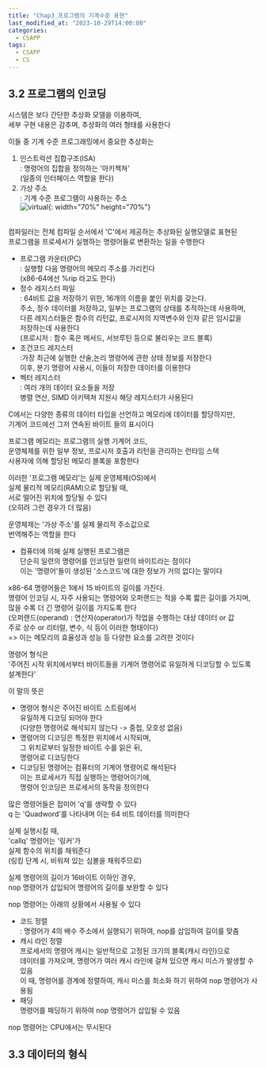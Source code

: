 ```yaml
---
title: "Chap3_프로그램의 기계수준 표현"
last_modified_at: "2023-10-29T14:00:00"
categories:
  - CSAPP
tags:
  - CSAPP
  - CS
---
```


## 3.2 프로그램의 인코딩
 시스템은 보다 간단한 추상화 모델을 이용하여,<br>
 세부 구현 내용은 감추며, 추상화의 여러 형태를 사용한다<br>

 이들 중 기계 수준 프로그래밍에서 중요한 추상화는<br>
 1. 인스트럭션 집합구조(ISA)<br>
 : 명령어의 집합을 정의하는 '아키첵쳐'<br>
 (일종의 인터페이스 역할을 한다)<br>
 2. 가상 주소<br>
 : 기계 수준 프로그램이 사용하는 주소<br>
 ![virtual](https://user-images.githubusercontent.com/43630972/278853511-951baab0-1f56-4554-88bb-b8698ca05be1.png){: width="70%" height="70%"}<br><br>

 컴파일러는 전체 컴파일 순서에서 'C'에서 제공하는 추상화된 실행모델로 표현된<br>
 프로그램을 프로세서가 실행하는 명령어들로 변환하는 일을 수행한다<br>

 - 프로그램 카운터(PC) <br>
 : 실행할 다음 명령어의 메모리 주소를 가리킨다<br>
 (x86-64에선 %rip 라고도 한다)<br>
 - 정수 레지스터 파일<br>
 : 64비트 값을 저장하기 위한, 16개의 이름을 붙인 위치를 갖는다.<br>
 주소, 정수 데이터를 저장하고, 일부는 프로그램의 상태를 추적하는데 사용하며,<br>
 다른 레지스터들은 함수의 리턴값, 프로시저의 지역변수와 인자 같은 임시값을<br>
 저장하는데 사용한다<br>
 (프로시저 : 함수 혹은 메서드, 서브루틴 등으로 불리우는 코드 블록)<br>
 - 조건코드 레지스터<br>
 :가장 최근에 실행한 산술,논리 명령어에 관한 상태 정보를 저장한다<br>
 이후, 분기 명령어 사용시, 이들이 저장한 데이터를 이용한다
 - 벡터 레지스터<br>
 : 여러 개의 데이터 요소들을 저장<br>
 병렬 연산, SIMD 아키텍쳐 지원시 해당 레지스터가 사용된다<br>

 C에서는 다양한 종류의 데이터 타입을 선언하고 메모리에 데이터를 할당하지만,<br>
 기계어 코드에선 그저 연속된 바이트 들의 표시이다<br>

 프로그램 메모리는 프로그램의 실행 기계어 코드,<br>
 운영체제를 위한 일부 정보, 프로시저 호출과 리턴을 관리하는 런타임 스택<br>
 사용자에 의해 할당된 메모리 블록을 포함한다<br>

 이러한 '프로그램 메모리'는 실제 운영체제(OS)에서<br>
 실제 물리적 메모리(RAM)으로 할당될 때,<br>
 서로 떨어진 위치에 할당될 수 있다<br>
 (오히려 그런 경우가 더 많음)<br>

 운영체제는 '가상 주소'를 실제 물리적 주소값으로<br>
 번역해주는 역할을 한다<br>

 * 컴퓨터에 의해 실제 실행된 프로그램은<br>
   단순히 일련의 명령어를 인코딩한 일련의 바이트라는 점이다<br>
   이는 '명령어'들이 생성된 '소스코드'에 대한 정보가 거의 없다는 말이다

 x86-64 명령어들은 1에서 15 바이트의 길이를 가진다.<br>
 명령어 인코딩 시, 자주 사용되는 명령어와 오퍼랜드는 적을 수록 짧은 길이를 가지며,<br>
 많을 수록 더 긴 명령어 길이를 가지도록 한다<br>
 (오퍼랜드(operand) : 연산자(operator)가 작업을 수행하는 대상 데이터 or 값<br>
 주로 상수 or 리터럴, 변수, 식 등이 이러한 형태이다)<br>
 => 이는 메모리의 효율성과 성능 등 다양한 요소를 고려한 것이다<br>

 명령어 형식은<br>
 '주어진 시작 위치에서부터 바이트들을 기계어 명령어로 유일하게 디코딩할 수 있도록 설계한다'<br>

 이 말의 뜻은
 - 명령어 형식은 주어진 바이트 스트림에서<br>
 유일하게 디코딩 되어야 한다<br>
 (다양한 명령어로 해석되지 않는다 -> 중첩, 모호성 없음)<br>
 - 명령어의 디코딩은 특정한 위치에서 시작되며,<br>
   그 위치로부터 일정한 바이트 수를 읽은 뒤,<br>
   명령어로 디코딩한다
 - 디코딩된 명령어는 컴퓨터의 기계어 명령어로 해석된다<br>
 이는 프로세서가 직접 실행하는 명령어이기에,<br>
 명령어 인코딩은 프로세서의 동작을 정의한다

 많은 명령어들은 접미어 'q'를 생략할 수 있다<br>
 q 는 'Quadword'를 나타내며 이는 64 비트 데이터를 의미한다<br>
 
 실제 실행시킬 때,<br>
 'callq' 명령어는 '링커'가 <br>
 실제 함수의 위치를 채워준다<br>
 (링킹 단계 시, 비워져 있는 심볼을 채워주므로)<br>

 실제 명령어의 길이가 16바이트 이하인 경우,<br>
 nop 명령어가 삽입되어 명령어의 길이를 보완할 수 있다<br>

 nop 명령어는 아래의 상황에서 사용될 수 있다
 - 코드 정렬<br>
 : 명령어가 4의 배수 주소에서 실행되기 위하여, nop를 삽입하여 길이를 맞춤
 - 캐시 라인 정렬<br>
 프로세서의 명령어 캐시는 일반적으로 고정된 크기의 블록(캐시 라인)으로<br>
 데이터를 가져오며, 명령어가 여러 캐시 라인에 걸쳐 있으면 캐시 미스가 발생할 수 있음<br>
 이 때, 명령어를 경계에 정렬하여, 캐시 미스를 최소화 하기 위하여 nop 명령어가 사용됨
 - 패딩<br>
 명령어를 패딩하기 위하여 nop 명령어가 삽입될 수 있음

 nop 명령어는 CPU에서는 무시된다

 ## 3.3 데이터의 형식
 